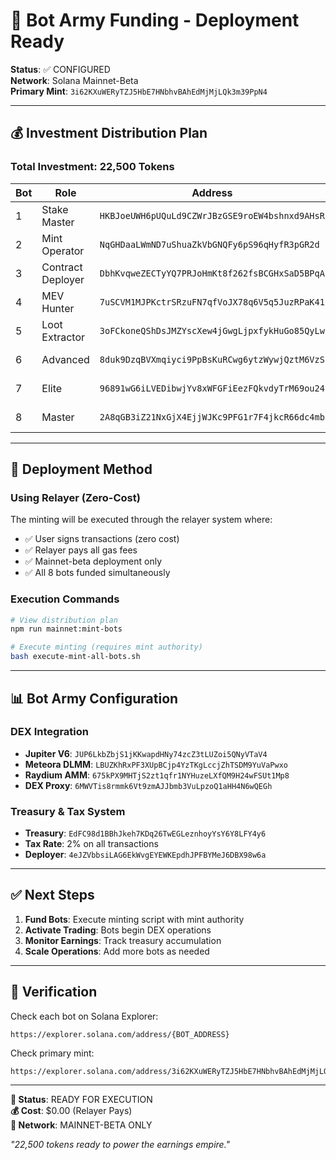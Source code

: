 # 🤖 Bot Army Funding - Deployment Ready

**Status**: ✅ CONFIGURED  
**Network**: Solana Mainnet-Beta  
**Primary Mint**: `3i62KXuWERyTZJ5HbE7HNbhvBAhEdMjMjLQk3m39PpN4`

---

## 💰 Investment Distribution Plan

### Total Investment: 22,500 Tokens

| Bot | Role | Address | Investment |
|-----|------|---------|-----------|
| 1 | Stake Master | `HKBJoeUWH6pUQuLd9CZWrJBzGSE9roEW4bshnxd9AHsR` | 1,000 tokens |
| 2 | Mint Operator | `NqGHDaaLWmND7uShuaZkVbGNQFy6pS96qHyfR3pGR2d` | 1,500 tokens |
| 3 | Contract Deployer | `DbhKvqweZECTyYQ7PRJoHmKt8f262fsBCGHxSaD5BPqA` | 2,000 tokens |
| 4 | MEV Hunter | `7uSCVM1MJPKctrSRzuFN7qfVoJX78q6V5q5JuzRPaK41` | 2,500 tokens |
| 5 | Loot Extractor | `3oFCkoneQShDsJMZYscXew4jGwgLjpxfykHuGo85QyLw` | 3,000 tokens |
| 6 | Advanced | `8duk9DzqBVXmqiyci9PpBsKuRCwg6ytzWywjQztM6VzS` | 3,500 tokens |
| 7 | Elite | `96891wG6iLVEDibwjYv8xWFGFiEezFQkvdyTrM69ou24` | 4,000 tokens |
| 8 | Master | `2A8qGB3iZ21NxGjX4EjjWJKc9PFG1r7F4jkcR66dc4mb` | 5,000 tokens |

---

## 🚀 Deployment Method

### Using Relayer (Zero-Cost)

The minting will be executed through the relayer system where:
- ✅ User signs transactions (zero cost)
- ✅ Relayer pays all gas fees
- ✅ Mainnet-beta deployment only
- ✅ All 8 bots funded simultaneously

### Execution Commands

```bash
# View distribution plan
npm run mainnet:mint-bots

# Execute minting (requires mint authority)
bash execute-mint-all-bots.sh
```

---

## 📊 Bot Army Configuration

### DEX Integration
- **Jupiter V6**: `JUP6LkbZbjS1jKKwapdHNy74zcZ3tLUZoi5QNyVTaV4`
- **Meteora DLMM**: `LBUZKhRxPF3XUpBCjp4YzTKgLccjZhTSDM9YuVaPwxo`
- **Raydium AMM**: `675kPX9MHTjS2zt1qfr1NYHuzeLXfQM9H24wFSUt1Mp8`
- **DEX Proxy**: `6MWVTis8rmmk6Vt9zmAJJbmb3VuLpzoQ1aHH4N6wQEGh`

### Treasury & Tax System
- **Treasury**: `EdFC98d1BBhJkeh7KDq26TwEGLeznhoyYsY6Y8LFY4y6`
- **Tax Rate**: 2% on all transactions
- **Deployer**: `4eJZVbbsiLAG6EkWvgEYEWKEpdhJPFBYMeJ6DBX98w6a`

---

## ✅ Next Steps

1. **Fund Bots**: Execute minting script with mint authority
2. **Activate Trading**: Bots begin DEX operations
3. **Monitor Earnings**: Track treasury accumulation
4. **Scale Operations**: Add more bots as needed

---

## 🔗 Verification

Check each bot on Solana Explorer:
```
https://explorer.solana.com/address/{BOT_ADDRESS}
```

Check primary mint:
```
https://explorer.solana.com/address/3i62KXuWERyTZJ5HbE7HNbhvBAhEdMjMjLQk3m39PpN4
```

---

**🌟 Status**: READY FOR EXECUTION  
**💰 Cost**: $0.00 (Relayer Pays)  
**🚀 Network**: MAINNET-BETA ONLY

*"22,500 tokens ready to power the earnings empire."*
